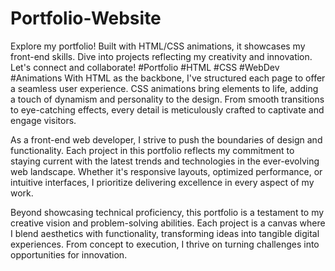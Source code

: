 # Portfolio-Website
Explore my portfolio! Built with HTML/CSS animations, it showcases my front-end skills. Dive into projects reflecting my creativity and innovation. Let's connect and collaborate! #Portfolio #HTML #CSS #WebDev #Animations
With HTML as the backbone, I've structured each page to offer a seamless user experience. CSS animations bring elements to life, adding a touch of dynamism and personality to the design. From smooth transitions to eye-catching effects, every detail is meticulously crafted to captivate and engage visitors.

As a front-end web developer, I strive to push the boundaries of design and functionality. Each project in this portfolio reflects my commitment to staying current with the latest trends and technologies in the ever-evolving web landscape. Whether it's responsive layouts, optimized performance, or intuitive interfaces, I prioritize delivering excellence in every aspect of my work.

Beyond showcasing technical proficiency, this portfolio is a testament to my creative vision and problem-solving abilities. Each project is a canvas where I blend aesthetics with functionality, transforming ideas into tangible digital experiences. From concept to execution, I thrive on turning challenges into opportunities for innovation.

